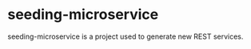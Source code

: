seeding-microservice
================
seeding-microservice is a project used to generate new REST services.